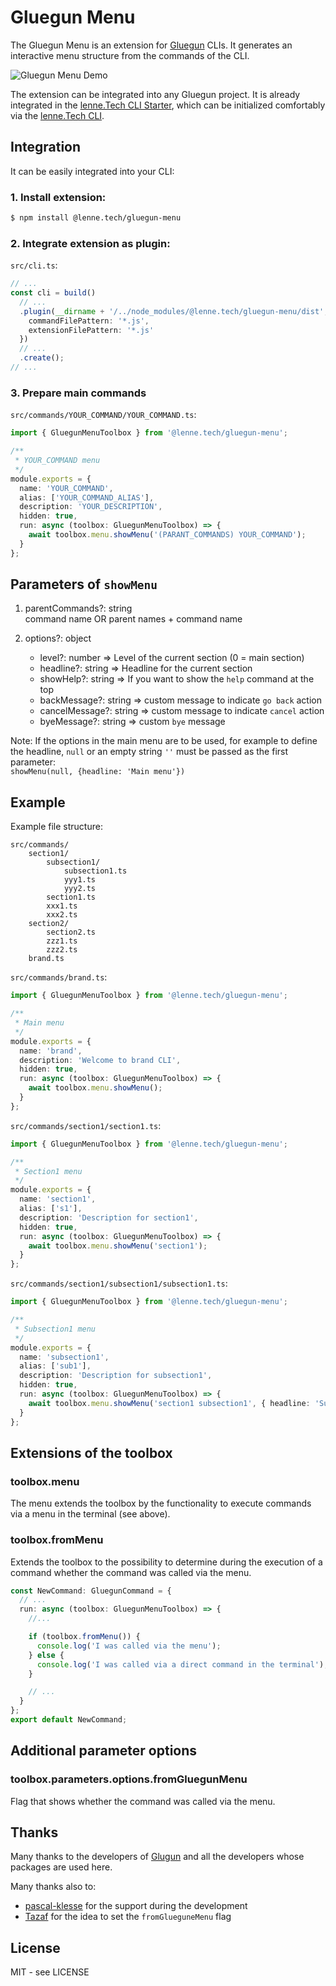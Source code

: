# Gluegun Menu

The Gluegun Menu is an extension for [Gluegun](https://infinitered.github.io/gluegun) CLIs.
It generates an interactive menu structure from the commands of the CLI.

![Gluegun Menu Demo](assets/demo.gif)

The extension can be integrated into any Gluegun project.
It is already integrated in the [lenne.Tech CLI Starter](https://github.com/lenneTech/cli-starter),
which can be initialized comfortably via the [lenne.Tech CLI](https://github.com/lenneTech/cli).

## Integration

It can be easily integrated into your CLI:

### 1. Install extension:

```bash
$ npm install @lenne.tech/gluegun-menu
```

### 2. Integrate extension as plugin:

`src/cli.ts`:

```typescript
// ...
const cli = build()
  // ...
  .plugin(__dirname + '/../node_modules/@lenne.tech/gluegun-menu/dist', {
    commandFilePattern: '*.js',
    extensionFilePattern: '*.js'
  })
  // ...
  .create();
// ...
```

### 3. Prepare main commands

`src/commands/YOUR_COMMAND/YOUR_COMMAND.ts`:

```typescript
import { GluegunMenuToolbox } from '@lenne.tech/gluegun-menu';

/**
 * YOUR_COMMAND menu
 */
module.exports = {
  name: 'YOUR_COMMAND',
  alias: ['YOUR_COMMAND_ALIAS'],
  description: 'YOUR_DESCRIPTION',
  hidden: true,
  run: async (toolbox: GluegunMenuToolbox) => {
    await toolbox.menu.showMenu('(PARANT_COMMANDS) YOUR_COMMAND');
  }
};
```

## Parameters of `showMenu`

1. parentCommands?: string  
   command name OR parent names + command name

2. options?: object

   - level?: number => Level of the current section (0 = main section)
   - headline?: string => Headline for the current section
   - showHelp?: string => If you want to show the `help` command at the top
   - backMessage?: string => custom message to indicate `go back` action
   - cancelMessage?: string => custom message to indicate `cancel` action
   - byeMessage?: string => custom `bye` message

Note: If the options in the main menu are to be used, for example to define the headline,
`null` or an empty string `''` must be passed as the first parameter:  
`showMenu(null, {headline: 'Main menu'})`

## Example

Example file structure:

```
src/commands/
    section1/
        subsection1/
            subsection1.ts
            yyy1.ts
            yyy2.ts
        section1.ts
        xxx1.ts
        xxx2.ts
    section2/
        section2.ts
        zzz1.ts
        zzz2.ts
    brand.ts
```

`src/commands/brand.ts`:

```typescript
import { GluegunMenuToolbox } from '@lenne.tech/gluegun-menu';

/**
 * Main menu
 */
module.exports = {
  name: 'brand',
  description: 'Welcome to brand CLI',
  hidden: true,
  run: async (toolbox: GluegunMenuToolbox) => {
    await toolbox.menu.showMenu();
  }
};
```

`src/commands/section1/section1.ts`:

```typescript
import { GluegunMenuToolbox } from '@lenne.tech/gluegun-menu';

/**
 * Section1 menu
 */
module.exports = {
  name: 'section1',
  alias: ['s1'],
  description: 'Description for section1',
  hidden: true,
  run: async (toolbox: GluegunMenuToolbox) => {
    await toolbox.menu.showMenu('section1');
  }
};
```

`src/commands/section1/subsection1/subsection1.ts`:

```typescript
import { GluegunMenuToolbox } from '@lenne.tech/gluegun-menu';

/**
 * Subsection1 menu
 */
module.exports = {
  name: 'subsection1',
  alias: ['sub1'],
  description: 'Description for subsection1',
  hidden: true,
  run: async (toolbox: GluegunMenuToolbox) => {
    await toolbox.menu.showMenu('section1 subsection1', { headline: 'Subsection1 commands' });
  }
};
```

## Extensions of the toolbox

### toolbox.menu

The menu extends the toolbox by the functionality to execute commands via a menu in the terminal (see above).

### toolbox.fromMenu

Extends the toolbox to the possibility to determine during the execution of a command whether the command was
called via the menu.

```typescript
const NewCommand: GluegunCommand = {
  // ...
  run: async (toolbox: GluegunMenuToolbox) => {
    //...

    if (toolbox.fromMenu()) {
      console.log('I was called via the menu');
    } else {
      console.log('I was called via a direct command in the terminal');
    }

    // ...
  }
};
export default NewCommand;
```

## Additional parameter options

### toolbox.parameters.options.fromGluegunMenu

Flag that shows whether the command was called via the menu.

## Thanks

Many thanks to the developers of [Glugun](https://infinitered.github.io/gluegun)
and all the developers whose packages are used here.

Many thanks also to:

- [pascal-klesse](https://github.com/pascal-klesse) for the support during the development
- [Tazaf](https://github.com/Tazaf) for the idea to set the `fromGlueguneMenu` flag

## License

MIT - see LICENSE
